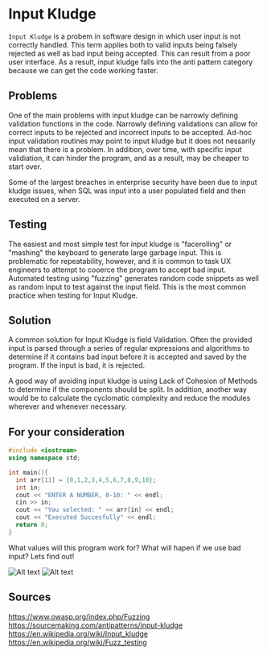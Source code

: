 # Input Kludge

`Input Kludge` is a probem in software design in which user input is not correctly handled. This term applies both to valid inputs being falsely rejected as well as bad input being accepted. This can result from a poor user interface. As a result, input kludge falls into the anti pattern category because we can get the code working faster. 

## Problems
One of the main problems with input kludge can be narrowly defining validation functions in the code. Narrowly defining validations can allow for correct inputs to be rejected and incorrect inputs to be accepted. Ad-hoc input validation routines may point to input kludge but it does not nessarily mean that there is a problem. In addition, over time, with specific input validiation, it can hinder the program, and as a result, may be cheaper to start over. 

Some of the largest breaches in enterprise security have been due to input kludge issues, when SQL was input into a user populated field and then executed on a server. 

## Testing

The easiest and most simple test for input kludge is "facerolling" or "mashing" the keyboard to generate large garbage input. This is problematic for repeatability, however, and it is common to task UX engineers to attempt to cooerce the program to accept bad input. Automated testing using "fuzzing" generates random code snippets as well as random input to test against the input field. This is the most common practice when testing for Input Kludge.

## Solution

A common solution for Input Kludge is field Validation. Often the provided input is parsed through a series of regular expressions and algorithms to determine if it contains bad input before it is accepted and saved by the program. If the input is bad, it is rejected. 

A good way of avoiding input kludge is using Lack of Cohesion of Methods to determine if the components should be split. In addition, another way would be to calculate the cyclomatic complexity and reduce the modules wherever and whenever necessary.  

## For your consideration

```c++
#include <iostream>
using namespace std;

int main(){
  int arr[11] = {0,1,2,3,4,5,6,7,8,9,10};
  int in;
  cout << "ENTER A NUMBER, 0-10: " << endl;
  cin >> in;
  cout << "You selected: " << arr[in] << endl;
  cout << "Executed Succesfully" << endl;
  return 0;
}
```
What values will this program work for? What will hapen if we use bad input? Lets find out!

![Alt text](http://media.gettyimages.com/videos/medium-shot-baboon-typing-on-laptop-and-pushing-it-away-video-id712-23?s=640x640)
![Alt text](http://stream1.gifsoup.com/view3/1821925/facerolling-o.gif)
## Sources
https://www.owasp.org/index.php/Fuzzing
https://sourcemaking.com/antipatterns/input-kludge
https://en.wikipedia.org/wiki/Input_kludge
https://en.wikipedia.org/wiki/Fuzz_testing
